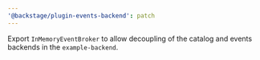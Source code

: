 ```yaml
---
'@backstage/plugin-events-backend': patch
---
```


Export `InMemoryEventBroker` to allow decoupling of the catalog and events backends in the `example-backend`.
